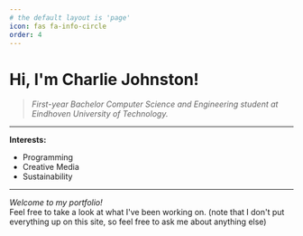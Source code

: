 ```yaml
---
# the default layout is 'page'
icon: fas fa-info-circle
order: 4
---
```


# Hi, I'm **Charlie Johnston**!

> _First-year Bachelor Computer Science and Engineering student at Eindhoven University of Technology._

---

**Interests:**  
- Programming  
- Creative Media  
- Sustainability  

---

_Welcome to my portfolio!_  
Feel free to take a look at what I've been working on. (note that I don't put everything up on this site, so feel free to ask me about anything else)